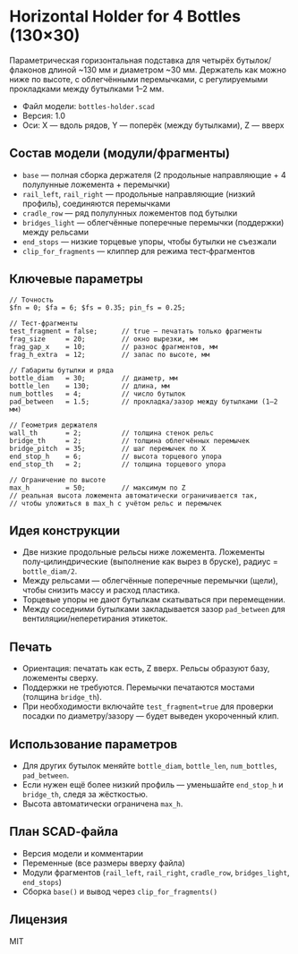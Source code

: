 # Horizontal Holder for 4 Bottles (130×30)

Параметрическая горизонтальная подставка для четырёх бутылок/флаконов длиной ~130 мм и диаметром ~30 мм. Держатель как можно ниже по высоте, с облегчёнными перемычками, с регулируемыми прокладками между бутылками 1–2 мм.

- Файл модели: `bottles-holder.scad`
- Версия: 1.0
- Оси: X — вдоль рядов, Y — поперёк (между бутылками), Z — вверх

## Состав модели (модули/фрагменты)
- `base` — полная сборка держателя (2 продольные направляющие + 4 полулунные ложемента + перемычки)
- `rail_left`, `rail_right` — продольные направляющие (низкий профиль), соединяются перемычками
- `cradle_row` — ряд полулунных ложементов под бутылки
- `bridges_light` — облегчённые поперечные перемычки (поддержки) между рельсами
- `end_stops` — низкие торцевые упоры, чтобы бутылки не съезжали
- `clip_for_fragments` — клиппер для режима тест‑фрагментов

## Ключевые параметры
```scad
// Точность
$fn = 0; $fa = 6; $fs = 0.35; pin_fs = 0.25;

// Тест‑фрагменты
test_fragment = false;      // true — печатать только фрагменты
frag_size     = 20;         // окно вырезки, мм
frag_gap_x    = 10;         // разнос фрагментов, мм
frag_h_extra  = 12;         // запас по высоте, мм

// Габариты бутылки и ряда
bottle_diam   = 30;         // диаметр, мм
bottle_len    = 130;        // длина, мм
num_bottles   = 4;          // число бутылок
pad_between   = 1.5;        // прокладка/зазор между бутылками (1–2 мм)

// Геометрия держателя
wall_th       = 2;          // толщина стенок рельс
bridge_th     = 2;          // толщина облегчённых перемычек
bridge_pitch  = 35;         // шаг перемычек по X
end_stop_h    = 6;          // высота торцевого упора
end_stop_th   = 2;          // толщина торцевого упора

// Ограничение по высоте
max_h         = 50;         // максимум по Z
// реальная высота ложемента автоматически ограничивается так,
// чтобы уложиться в max_h с учётом рельс и перемычек
```

## Идея конструкции
- Две низкие продольные рельсы ниже ложемента. Ложементы полу‑цилиндрические (выполнение как вырез в бруске), радиус = `bottle_diam/2`.
- Между рельсами — облегчённые поперечные перемычки (щели), чтобы снизить массу и расход пластика.
- Торцевые упоры не дают бутылкам скатываться при перемещении.
- Между соседними бутылками закладывается зазор `pad_between` для вентиляции/неперетирания этикеток.

## Печать
- Ориентация: печатать как есть, Z вверх. Рельсы образуют базу, ложементы сверху.
- Поддержки не требуются. Перемычки печатаются мостами (толщина `bridge_th`).
- При необходимости включайте `test_fragment=true` для проверки посадки по диаметру/зазору — будет выведен укороченный клип.

## Использование параметров
- Для других бутылок меняйте `bottle_diam`, `bottle_len`, `num_bottles`, `pad_between`.
- Если нужен ещё более низкий профиль — уменьшайте `end_stop_h` и `bridge_th`, следя за жёсткостью.
- Высота автоматически ограничена `max_h`.

## План SCAD‑файла
- Версия модели и комментарии
- Переменные (все размеры вверху файла)
- Модули фрагментов (`rail_left`, `rail_right`, `cradle_row`, `bridges_light`, `end_stops`)
- Сборка `base()` и вывод через `clip_for_fragments()`

## Лицензия
MIT
